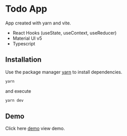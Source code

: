 # Todo App
App created with yarn and vite.

- React Hooks (useState, useContext, useReducer)
- Material UI v5
- Typescript

##  Installation

Use the package manager [yarn](https://yarnpkg.com/) to install dependencies.

```bash
yarn
```

and execute

```bash
yarn dev
```

## Demo

Click here  [demo](https://yarnpkg.com/) view demo.

